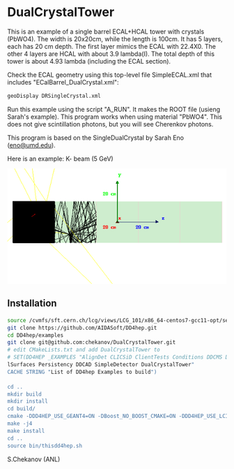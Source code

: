# DualCrystalTower 

This is an example of a single barrel ECAL+HCAL tower  with crystals (PbWO4). 
The width is 20x20cm, while the length is 100cm. It has 5 layers, each has 20 cm depth.
The first layer mimics the ECAL with 22.4X0. The other 4 layers are HCAL with about 3.9 lambda(I).
The total depth of this tower is about 4.93 lambda (including the ECAL section).

Check the ECAL geometry using this top-level file SimpleECAL.xml that includes "ECalBarrel_DualCrystal.xml":

```bash
geoDisplay DRSingleCrystal.xml 
```

Run this example using the script "A_RUN". It  makes the ROOT file (usieng Sarah's example). This program works when using material "PbWO4". This does not give scintillation photons, but you will see Cherenkov photons.

This program is based on the SingleDualCrystal by Sarah Eno (eno@umd.edu).

Here is an example:  K- beam (5 GeV) 


![K-beam example](compact/images/kaon_5gev.png?raw=true)



##  Installation 

```bash
source /cvmfs/sft.cern.ch/lcg/views/LCG_101/x86_64-centos7-gcc11-opt/setup.sh
git clone https://github.com/AIDASoft/DD4hep.git
cd DD4hep/examples
git clone git@github.com:chekanov/DualCrystalTower.git 
# edit CMakeLists.txt and add DualCrystalTower to
# SET(DD4HEP _EXAMPLES "AlignDet CLICSiD ClientTests Conditions DDCMS DDCodex DDDigi DDG4 DDG4_MySensDet LHeD Optica\
lSurfaces Persistency DDCAD SimpleDetector DualCrystalTower"
CACHE STRING "List of DD4hep Examples to build")

cd ..
mkdir build
mkdir install
cd build/
cmake -DDD4HEP_USE_GEANT4=ON -DBoost_NO_BOOST_CMAKE=ON -DDD4HEP_USE_LCIO=ON -DBUILD_TESTING=ON -DROOT_DIR=$ROOTSYS -D CMAKE_BUILD_TYPE=Release -DDD4HEP_BUILD_EXAMPLES=ON ..
make -j4
make install
cd ..
source bin/thisdd4hep.sh
```

S.Chekanov (ANL)

